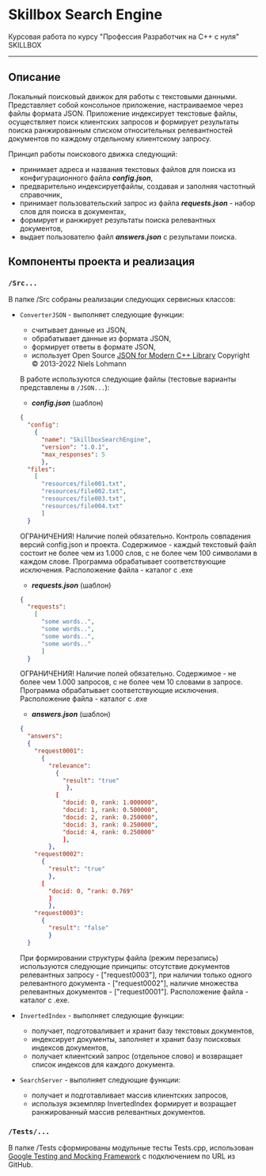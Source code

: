 # Skillbox Search Engine

Курсовая работа по курсу "Профессия Разработчик на C++ с нуля" SKILLBOX

***

## Описание

Локальный поисковый движок для работы с текстовыми данными. Представляет собой консольное приложение, настраиваемое через файлы формата JSON.
Приложение индексирует текстовые файлы, осуществляет поиск клиентских запросов и формирует результаты поиска ранжированным списком относительных релевантностей
документов по каждому отдельному клиентскому запросу.

Принцип работы поискового движка следующий:
* принимает адреса и названия текстовых файлов для поиска из конфигурационного файла ___config.json___,
* предварительно индексируетфайлы, создавая и заполняя частотный справочник,
* принимает пользовательский запрос из файла ___requests.json___ - набор слов для поиска в документах,
* формирует и ранжирует результаты поиска релевантных документов,
* выдает пользователю файл ___answers.json___ с результами поиска.

## Компоненты проекта и реализация
### `/Src...`

В папке /Src собраны реализации следующих сервисных классов:
* `ConverterJSON` - выполняет следующие функции:
    * считывает данные из JSON,
    * обрабатывает данные из формата JSON,
    * формирует ответы в формате JSON,
    * использует Open Source [JSON for Modern C++ Library](https://github.com/nlohmann/json?ysclid=l5figzusqi915544211) Copyright © 2013-2022 Niels Lohmann 

    В работе используются следующие файлы (тестовые варианты представлены в `/JSON...`):
    * ___config.json___ (шаблон)
    ``` JSON
    {
      "config": 
        {
          "name": "SkillboxSearchEngine",
          "version": "1.0.1",
          "max_responses": 5
          },
      "files":
        [
          "resources/file001.txt",
          "resources/file002.txt",
          "resources/file003.txt",
          "resources/file004.txt"
          ]
      }
    ```
    ОГРАНИЧЕНИЯ! Наличие полей обязательно. Контроль совпадения версий config.json и проекта. Содержимое - каждый текстовый файл состоит не более чем из 1.000 слов, с не более чем 100 символами в каждом слове. 
    Программа обрабатывает соответствующие исключения. Расположение файла - каталог с .exe

    * ___requests.json___ (шаблон)
    ``` JSON
    {
      "requests":
        [
          "some words..",
          "some words..",
          "some words..",
          "some words.."
          ]
      }
    ```
    ОГРАНИЧЕНИЯ! Наличие полей обязательно. Содержимое - не более чем 1.000 запросов, с не более чем 10 словами в запросе.
    Программа обрабатывает соответствующие исключения. Расположение файла - каталог с .exe
    
     * ___answers.json___ (шаблон)
    ``` JSON
    {
      "answers":
      {
        "request0001":
          {
            "relevance":
              {
                "result": "true"
                 },
              [
                "docid: 0, rank: 1.000000",
                "docid: 1, rank: 0.500000",
                "docid: 2, rank: 0.250000",
                "docid: 3, rank: 0.250000",
                "docid: 4, rank: 0.250000"
                ], 
            },
        "request0002":
          {
            "result": "true"
            },
          [
            "docid: 0, “rank: 0.769"
            ]
            },
        "request0003":
          {
            "result": "false"
            }
      }
    ```
    При формировании структуры файла (режим перезапись) используются следующие принципы: отсутствие документов релевантных запросу - ["request0003"],
    при наличии только одного релевантного документа - ["request0002"], наличие множества релевантных документов - ["request0001"].
    Расположение файла - каталог с .exe.

* `InvertedIndex` - выполняет следующие функции:
    * получает, подготоваливает и хранит базу текстовых документов,
    * индексирует документы, заполняет и хранит базу поисковых индексов документов,
    * получает клиентский запрос (отдельное слово) и возвращает список индексов для каждого документа.

* `SearchServer` - выполняет следующие функции:
    * получает и подготавливает массив клиентских запросов,
    * используя экземпляр InvertedIndex формирует и возращает ранжированный массив релевантных документов.

### `/Tests/...`
В папке /Tests сформированы модульные тесты Tests.cpp, использован [Google Testing and Mocking Framework](https://github.com/google/googletest) с подключением по URL из GitHub.